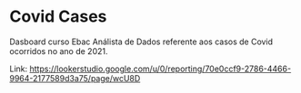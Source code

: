 # Covid Cases

Dasboard curso Ebac Análista de Dados referente aos casos de Covid ocorridos no ano de 2021.

Link: https://lookerstudio.google.com/u/0/reporting/70e0ccf9-2786-4466-9964-2177589d3a75/page/wcU8D
